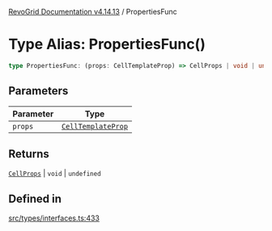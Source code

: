 [RevoGrid Documentation v4.14.13](README.md) / PropertiesFunc

# Type Alias: PropertiesFunc()

```ts
type PropertiesFunc: (props: CellTemplateProp) => CellProps | void | undefined;
```

## Parameters

| Parameter | Type |
| ------ | ------ |
| `props` | [`CellTemplateProp`](Interface.CellTemplateProp.md) |

## Returns

[`CellProps`](TypeAlias.CellProps.md) \| `void` \| `undefined`

## Defined in

[src/types/interfaces.ts:433](https://github.com/revolist/revogrid/blob/4eff1607ca8ee7d75f31750c713182488767268a/src/types/interfaces.ts#L433)
